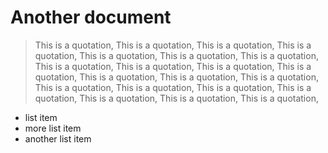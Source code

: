 # Another document

> This is a quotation, This is a quotation, This is a quotation, This is a quotation, This is a quotation, This is a quotation, This is a quotation, This is a quotation, This is a quotation, This is a quotation,
> This is a quotation, This is a quotation, This is a quotation, This is a quotation, This is a quotation, This is a quotation, This is a quotation, This is a quotation, This is a quotation, This is a quotation, This is a quotation,

+ list item
+ more list item
+ another list item  
